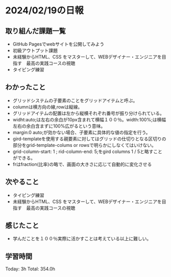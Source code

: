 # 2024/02/19の日報
## 取り組んだ課題一覧
* GitHub Pagesでwebサイトを公開してみよう
* 初級アウトプット課題
* 未経験からHTML、CSS をマスターして、WEBデザイナー・エンジニアを目指す　最高の実践コースの視聴
* タイピング練習
## わかったこと
* グリッドシステムの子要素のことをグリッドアイテムと呼ぶ。
*  columnは横方向の線,rowは縦線。
*  グリッドアイテムの配置は左から縦横それぞれ番号が振り分けられている。
*  widht:auto;は左右の余白が10px含まれて横幅１００％。width:100%;は横幅左右の余白含まずに100%広がるという意味。
*  margin:0 auto;が効かない場合、子要素に具体的な値の指定を行う。
*  gird-templateを使用する親要素に対してはグリッドの仕切りとなる区切りの部分をgrid-template-colums or rowsで明らかにしなくてはいけない。
*  grid-column-start: 1 ; rid-column-end: 5;をgird columns 1 / 5と略すことができる。
*  frはfraction(比率)の略で、画面の大きさに応じて自動的に変化させる
## 次やること
* タイピング練習
* 未経験からHTML、CSS をマスターして、WEBデザイナー・エンジニアを目指す　最高の実践コースの視聴
## 感じたこと
* 学んだことを１００％実際に活かすことは考えている以上に難しい。
## 学習時間
Today: 3h
Total: 354.0h
